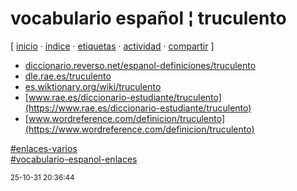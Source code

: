 # vocabulario español ¦ truculento
[ [inicio](https://github.com/jucardus/jucardus.github.io/blob/main/index.md) · [índice](https://github.com/jucardus/jucardus.github.io/blob/main/indice.md) · [etiquetas](https://github.com/jucardus/jucardus.github.io/blob/main/etiquetas.md) · [actividad](https://github.com/jucardus/jucardus.github.io/blob/main/actividad.md) · [compartir](https://x.com/intent/tweet?text=vocabulario+espa%C3%B1ol+%C2%A6+truculento+%E2%80%94+Enlaces+varios%2C+Vocabulario+espa%C3%B1ol+(enlaces)%0A%0A%E2%86%92+https%3A%2F%2Fgithub.com%2Fjucardus%2Fjucardus.github.io%2Fblob%2Fmain%2Fv%2Fo%2Fc%2Fvocabulario-espanol-truculento.md%0A%0A%23enlaces_varios_jucardus%0A%23vocabulario_espanol_enlaces_jucardus) ]

* [diccionario.reverso.net/espanol-definiciones/truculento](https://diccionario.reverso.net/espanol-definiciones/truculento)
* [dle.rae.es/truculento](https://dle.rae.es/truculento)
* [es.wiktionary.org/wiki/truculento](https://es.wiktionary.org/wiki/truculento)
* [www.rae.es/diccionario-estudiante/truculento](https://www.rae.es/diccionario-estudiante/truculento)
* [www.wordreference.com/definicion/truculento](https://www.wordreference.com/definicion/truculento)

[#enlaces-varios](https://github.com/jucardus/jucardus.github.io/blob/main/e/n/enlaces-varios.md)  
[#vocabulario-espanol-enlaces](https://github.com/jucardus/jucardus.github.io/blob/main/v/o/vocabulario-espanol-enlaces.md)

<sup>25-10-31 20:36:44</sup>
